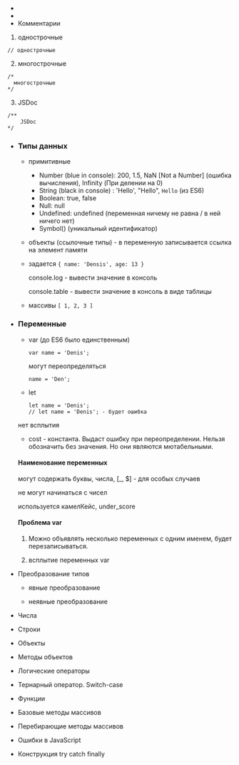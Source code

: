 - 
- 
- Комментарии

1. однострочные
```
// однострочные 
```
2. многострочные

```
/*
  многострочные
*/ 
```
3. JSDoc

```
/**
    JSDoc
*/
```
- ### Типы данных

    - примитивные 

        - Number (blue in console): 200, 1.5, NaN [Not a Number] (ошибка вычисления), Infinity (При делении на 0)
        - String (black in console) : 'Hello', "Hello", `Hello` (из ES6)
        - Boolean: true, false
        - Null: null
        - Undefined: undefined (переменная ничему не равна / в ней ничего нет)
        - Symbol() (уникальный идентификатор)

  - объекты (ссылочные типы) - в переменную записывается ссылка на элемент памяти

  - задается `{ name: 'Densis', age: 13 }`
      <p>console.log - вывести значение в консоль</p>
      <p>console.table - вывести значение в консоль в виде таблицы</p>
    
  - массивы `[ 1, 2, 3 ]`


- ### Переменные

    - var (до ES6 было единственным)
  
      ```
      var name = 'Denis';
      ```
      могут переопределяться
      ```
      name = 'Den';
      ```

    - let
  
      ```
      let name = 'Denis';
      // let name = 'Denis'; - будет ошибка
      ```
    
    нет всплытия 

    - cost - константа. Выдаст ошибку при переопределении. Нельзя обозначить без значения. Но они являются мютабельными.

   #### Наименование переменных

    могут содержать буквы, числа, [_, $] - для особых случаев 
    
    не могут начинаться с чисел 

    используется камелКейс, under_score

    #### Проблема var

    1. Можно объявлять несколько переменных с одним именем, будет перезаписываться.
    
    2. всплытие переменных var 

- Преобразование типов

    - явные преобразование
  
        

    - неявные преобразование

- Числа
- Строки
- Объекты
- Методы объектов
- Логические операторы
- Тернарный оператор. Switch-case
- Функции
- Базовые методы массивов
- Перебирающие методы массивов
- Ошибки в JavaScript
- Конструкция try catch finally